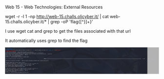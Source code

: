 Web 15 - Web Technologies: External Resources

wget -r -l 1 -np http://web-15.challs.olicyber.it/ | cat web-15.challs.olicyber.it/* | grep -oP 'flag\{[^}]+\}'

I use wget cat and grep to get the files associated with that url 

It automatically uses grep to find the flag 

![Level 15 screenshot](https://raw.githubusercontent.com/brettsky/CTF-challs/main/training.olicyber.it/Web%20Challs/screenshots/Level15ScreenShot.png)
